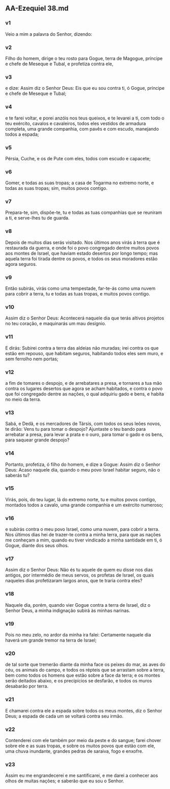 ## AA-Ezequiel 38.md
### v1
 Veio a mim a palavra do Senhor, dizendo:
### v2
 Filho do homem, dirige o teu rosto para Gogue, terra de Magogue, príncipe e chefe de Meseque e Tubal, e profetiza contra ele,
### v3
 e dize: Assim diz o Senhor Deus: Eis que eu sou contra ti, ó Gogue, príncipe e chefe de Meseque e Tubal;
### v4
 e te farei voltar, e porei anzóis nos teus queixos, e te levarei a ti, com todo o teu exército, cavalos e cavaleiros, todos eles vestidos de armadura completa, uma grande companhia, com pavês e com escudo, manejando todos a espada;
### v5
 Pérsia, Cuche, e os de Pute com eles, todos com escudo e capacete;
### v6
 Gomer, e todas as suas tropas; a casa de Togarma no extremo norte, e todas as suas tropas; sim, muitos povos contigo.
### v7
 Prepara-te, sim, dispõe-te, tu e todas as tuas companhias que se reuniram a ti, e serve-lhes tu de guarda.
### v8
 Depois de muitos dias serás visitado. Nos últimos anos virás à terra que é restaurada da guerra, e onde foi o povo congregado dentre muitos povos aos montes de Israel, que haviam estado desertos por longo tempo; mas aquela terra foi tirada dentre os povos, e todos os seus moradores estão agora seguros.
### v9
 Então subirás, virás como uma tempestade, far-te-ás como uma nuvem para cobrir a terra, tu e todas as tuas tropas, e muitos povos contigo.
### v10
 Assim diz o Senhor Deus: Acontecerá naquele dia que terás altivos projetos no teu coração, e maquinarás um mau desígnio.
### v11
 E dirás: Subirei contra a terra das aldeias não muradas; irei contra os que estão em repouso, que habitam seguros, habitando todos eles sem muro, e sem ferrolho nem portas;
### v12
 a fim de tomares o despojo, e de arrebatares a presa, e tornares a tua mão contra os lugares desertos que agora se acham habitados, e contra o povo que foi congregado dentre as nações, o qual adquiriu gado e bens, e habita no meio da terra.
### v13
 Sabá, e Dedã, e os mercadores de Társis, com todos os seus leões novos, te dirão: Vens tu para tomar o despojo? Ajuntaste o teu bando para arrebatar a presa, para levar a prata e o ouro, para tomar o gado e os bens, para saquear grande despojo?
### v14
 Portanto, profetiza, ó filho do homem, e dize a Gogue: Assim diz o Senhor Deus: Acaso naquele dia, quando o meu povo Israel habitar seguro, não o saberás tu?
### v15
 Virás, pois, do teu lugar, lá do extremo norte, tu e muitos povos contigo, montados todos a cavalo, uma grande companhia e um exército numeroso;
### v16
 e subirás contra o meu povo Israel, como uma nuvem, para cobrir a terra. Nos últimos dias hei de trazer-te contra a minha terra, para que as nações me conheçam a mim, quando eu tiver vindicado a minha santidade em ti, ó Gogue, diante dos seus olhos.
### v17
 Assim diz o Senhor Deus: Não és tu aquele de quem eu disse nos dias antigos, por intermédio de meus servos, os profetas de Israel, os quais naqueles dias profetizaram largos anos, que te traria contra eles?
### v18
 Naquele dia, porém, quando vier Gogue contra a terra de Israel, diz o Senhor Deus, a minha indignação subirá às minhas narinas.
### v19
 Pois no meu zelo, no ardor da minha ira falei: Certamente naquele dia haverá um grande tremor na terra de Israel;
### v20
 de tal sorte que tremerão diante da minha face os peixes do mar, as aves do céu, os animais do campo, e todos os répteis que se arrastam sobre a terra, bem como todos os homens que estão sobre a face da terra; e os montes serão deitados abaixo, e os precipícios se desfarão, e todos os muros desabarão por terra.
### v21
 E chamarei contra ele a espada sobre todos os meus montes, diz o Senhor Deus; a espada de cada um se voltará contra seu irmão.
### v22
 Contenderei com ele também por meio da peste e do sangue; farei chover sobre ele e as suas tropas, e sobre os muitos povos que estão com ele, uma chuva inundante, grandes pedras de saraiva, fogo e enxofre.
### v23
 Assim eu me engrandecerei e me santificarei, e me darei a conhecer aos olhos de muitas nações; e saberão que eu sou o Senhor.
